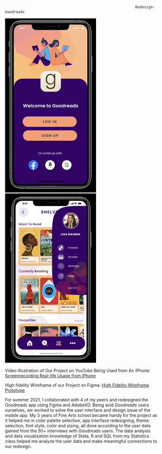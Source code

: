                                                                 Redesign-Goodreads
                                                                



<img style="float:center;"  src="https://github.com/maishahoq/Redesign-Goodreads/blob/main/Screen%20Shot%202022-09-05%20at%2010.18.57%20AM.png" alt="Inspiration" width="300" />

<img style="float:center;"  src="https://github.com/maishahoq/Redesign-Goodreads/blob/main/Screen%20Shot%202022-09-05%20at%2010.19.56%20AM.png" alt="Inspiration" width="300" />



Video Illustration of Our Project on YouTube Being Used from An iPhone: [Screenrecording Real-life Usage from iPhone](https://www.youtube.com/watch?v=HAwLu8tpFDQ)

High fidelity Wireframe of our Project on Figma: [High Fidelity Wireframe Prototype](https://www.figma.com/proto/RLNOPyBQ6eWlWCAPURgWmj/LF-Wireframe?node-id=192%3A2383&scaling=scale-down&page-id=0%3A1&starting-point-node-id=192%3A2383)                                                            
                                                               
                                                                
For summer 2021, I collaborated with 4 of my peers and redesigned the Goodreads app using Figma and AdobeXD. Being avid Goodreads users ourselves, we worked to solve the user interface and design issue of the mobile app. My 3 years of Fine Arts school became handy for the project as it helped me in color palette selection, app interface redesigning, theme selection, font style, color and sizing, all done according to the user data gained from the 50+ interviews with Goodreads users. The data analysis and data visualization knowledge of Stata, R and SQL from my Statistics class helped me analyze the user data and make meaningful connections to our redesign.




  

